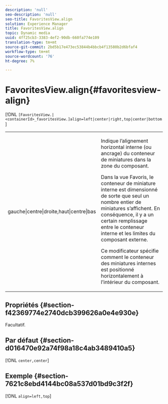 ```yaml
---
description: 'null'
seo-description: 'null'
seo-title: FavoritesView.align
solution: Experience Manager
title: FavoritesView.align
topic: Dynamic media
uuid: 4ff25cb3-3383-4ef2-90db-660fa774e109
translation-type: tm+mt
source-git-commit: 2bd5b17e473ec53844b4bbcb4f13580b2d6bfaf4
workflow-type: tm+mt
source-wordcount: '76'
ht-degree: 7%

---
```



# FavoritesView.align{#favoritesview-align}

[!DNL `[FavoritesView.|<containerId>_favoritesView.]align=left|center|right,top|center|bottom`]

<table id="table_2B109D2F91E64B5382B31921C3780FA5"> 
 <tbody> 
  <tr> 
   <td colname="col1"> <p><span class="codeph"> gauche|centre|droite,haut|centre|bas</span> </p> </td> 
   <td colname="col2"> <p> Indique l’alignement horizontal interne (ou ancrage) du conteneur de miniatures dans la zone du composant. </p> <p>Dans la vue Favoris, le conteneur de miniature interne est dimensionné de sorte que seul un nombre entier de miniatures s’affichent. En conséquence, il y a un certain remplissage entre le conteneur interne et les limites du composant externe. </p> <p>Ce modificateur spécifie comment le conteneur des miniatures internes est positionné horizontalement à l’intérieur du composant. </p> </td> 
  </tr> 
 </tbody> 
</table>

## Propriétés {#section-f42369774e2740dcb399626a0e4e930e}

Facultatif.

## Par défaut {#section-d016470e92a74f98a18c4ab3489410a5}

[!DNL `center,center`]

## Exemple {#section-7621c8ebd4144bc08a537d01bd9c3f2f}

[!DNL `align=left,top`]
